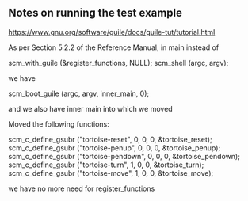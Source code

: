 ## Notes on running the test example

https://www.gnu.org/software/guile/docs/guile-tut/tutorial.html

As per Section 5.2.2 of the Reference Manual, in main instead of

scm_with_guile (&register_functions, NULL);
scm_shell (argc, argv);

we have

  scm_boot_guile (argc, argv, inner_main, 0);

and we also have inner main into which we moved

Moved the following functions:

scm_c_define_gsubr ("tortoise-reset", 0, 0, 0, &tortoise_reset);
scm_c_define_gsubr ("tortoise-penup", 0, 0, 0, &tortoise_penup);
scm_c_define_gsubr ("tortoise-pendown", 0, 0, 0, &tortoise_pendown);
scm_c_define_gsubr ("tortoise-turn", 1, 0, 0, &tortoise_turn);
scm_c_define_gsubr ("tortoise-move", 1, 0, 0, &tortoise_move);

we have no more need for register_functions